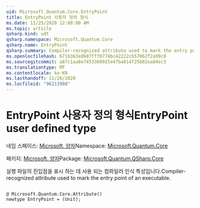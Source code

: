 ```yaml
---
uid: Microsoft.Quantum.Core.EntryPoint
title: EntryPoint 사용자 정의 형식
ms.date: 11/25/2020 12:00:00 AM
ms.topic: article
qsharp.kind: udt
qsharp.namespace: Microsoft.Quantum.Core
qsharp.name: EntryPoint
qsharp.summary: Compiler-recognized attribute used to mark the entry point of an executable.
ms.openlocfilehash: 671b363e8b87fff0774bc42222cb57062f2a99c8
ms.sourcegitcommit: a87c1aa8e7453360025e47ba614f25b02ea84ec3
ms.translationtype: MT
ms.contentlocale: ko-KR
ms.lasthandoff: 11/26/2020
ms.locfileid: "96213908"
---
```

# <a name="entrypoint-user-defined-type"></a><span data-ttu-id="112b6-102">EntryPoint 사용자 정의 형식</span><span class="sxs-lookup"><span data-stu-id="112b6-102">EntryPoint user defined type</span></span>

<span data-ttu-id="112b6-103">네임 스페이스: [Microsoft. 양자](xref:Microsoft.Quantum.Core)</span><span class="sxs-lookup"><span data-stu-id="112b6-103">Namespace: [Microsoft.Quantum.Core](xref:Microsoft.Quantum.Core)</span></span>

<span data-ttu-id="112b6-104">패키지: [Microsoft. 양자](https://nuget.org/packages/Microsoft.Quantum.QSharp.Core)</span><span class="sxs-lookup"><span data-stu-id="112b6-104">Package: [Microsoft.Quantum.QSharp.Core](https://nuget.org/packages/Microsoft.Quantum.QSharp.Core)</span></span>


<span data-ttu-id="112b6-105">실행 파일의 진입점을 표시 하는 데 사용 되는 컴파일러 인식 특성입니다.</span><span class="sxs-lookup"><span data-stu-id="112b6-105">Compiler-recognized attribute used to mark the entry point of an executable.</span></span>

```qsharp

@ Microsoft.Quantum.Core.Attribute()
newtype EntryPoint = (Unit);
```

